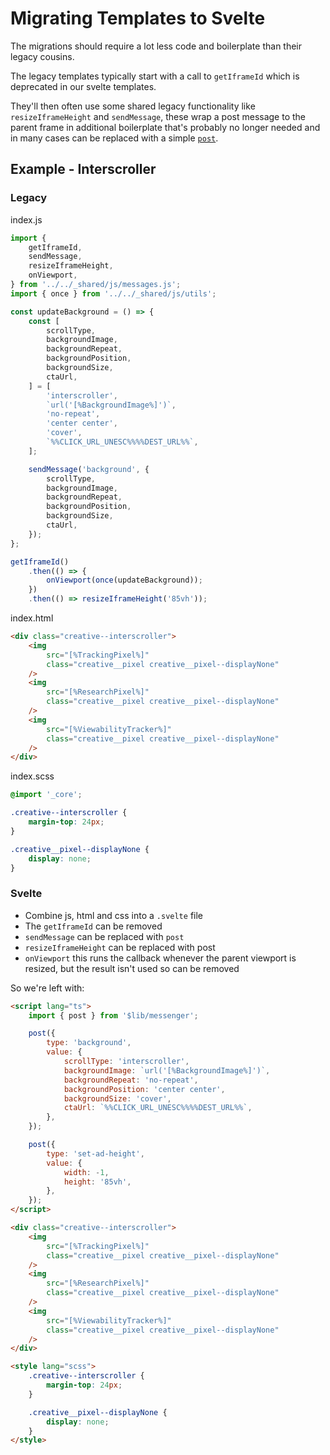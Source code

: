 # Migrating Templates to Svelte

The migrations should require a lot less code and boilerplate than their legacy cousins.

The legacy templates typically start with a call to `getIframeId` which is deprecated in our svelte templates.

They'll then often use some shared legacy functionality like `resizeIframeHeight` and `sendMessage`, these wrap a post message to the parent frame in additional boilerplate that's probably no longer needed and in many cases can be replaced with a simple [`post`](/src/lib/messenger.ts).

## Example - Interscroller

### Legacy

index.js

```js
import {
	getIframeId,
	sendMessage,
	resizeIframeHeight,
	onViewport,
} from '../../_shared/js/messages.js';
import { once } from '../../_shared/js/utils';

const updateBackground = () => {
	const [
		scrollType,
		backgroundImage,
		backgroundRepeat,
		backgroundPosition,
		backgroundSize,
		ctaUrl,
	] = [
		'interscroller',
		`url('[%BackgroundImage%]')`,
		'no-repeat',
		'center center',
		'cover',
		`%%CLICK_URL_UNESC%%%%DEST_URL%%`,
	];

	sendMessage('background', {
		scrollType,
		backgroundImage,
		backgroundRepeat,
		backgroundPosition,
		backgroundSize,
		ctaUrl,
	});
};

getIframeId()
	.then(() => {
		onViewport(once(updateBackground));
	})
	.then(() => resizeIframeHeight('85vh'));
```

index.html

```html
<div class="creative--interscroller">
	<img
		src="[%TrackingPixel%]"
		class="creative__pixel creative__pixel--displayNone"
	/>
	<img
		src="[%ResearchPixel%]"
		class="creative__pixel creative__pixel--displayNone"
	/>
	<img
		src="[%ViewabilityTracker%]"
		class="creative__pixel creative__pixel--displayNone"
	/>
</div>
```

index.scss

```css
@import '_core';

.creative--interscroller {
	margin-top: 24px;
}

.creative__pixel--displayNone {
	display: none;
}
```

### Svelte

-   Combine js, html and css into a `.svelte` file
-   The `getIframeId` can be removed
-   `sendMessage` can be replaced with `post`
-   `resizeIframeHeight` can be replaced with post
-   `onViewport` this runs the callback whenever the parent viewport is resized, but the result isn't used so can be removed

So we're left with:

```html
<script lang="ts">
	import { post } from '$lib/messenger';

	post({
		type: 'background',
		value: {
			scrollType: 'interscroller',
			backgroundImage: `url('[%BackgroundImage%]')`,
			backgroundRepeat: 'no-repeat',
			backgroundPosition: 'center center',
			backgroundSize: 'cover',
			ctaUrl: `%%CLICK_URL_UNESC%%%%DEST_URL%%`,
		},
	});

	post({
		type: 'set-ad-height',
		value: {
			width: -1,
			height: '85vh',
		},
	});
</script>

<div class="creative--interscroller">
	<img
		src="[%TrackingPixel%]"
		class="creative__pixel creative__pixel--displayNone"
	/>
	<img
		src="[%ResearchPixel%]"
		class="creative__pixel creative__pixel--displayNone"
	/>
	<img
		src="[%ViewabilityTracker%]"
		class="creative__pixel creative__pixel--displayNone"
	/>
</div>

<style lang="scss">
	.creative--interscroller {
		margin-top: 24px;
	}

	.creative__pixel--displayNone {
		display: none;
	}
</style>
```
